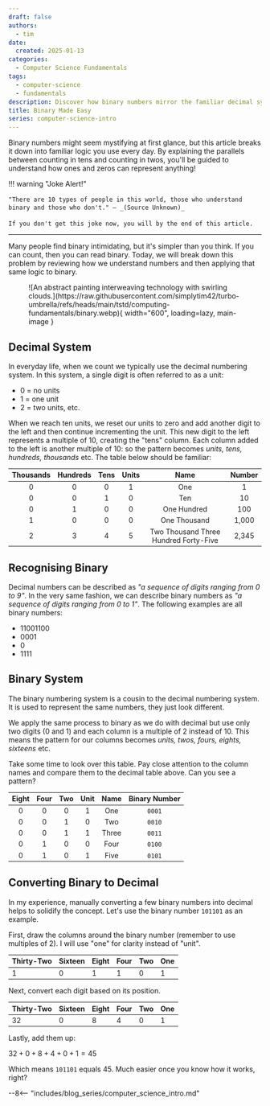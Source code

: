```yaml
---
draft: false
authors:
  - tim
date:
  created: 2025-01-13
categories:
  - Computer Science Fundamentals
tags:
  - computer-science
  - fundamentals
description: Discover how binary numbers mirror the familiar decimal system and see how counting in twos can be surprisingly simple.
title: Binary Made Easy
series: computer-science-intro
---
```


Binary numbers might seem mystifying at first glance, but this article breaks it down into familiar logic you use every day. By explaining the parallels between counting in tens and counting in twos, you'll be guided to understand how ones and zeros can represent anything!

<!-- more -->

!!! warning "Joke Alert!"
    
    "There are 10 types of people in this world, those who understand binary and those who don't." – _(Source Unknown)_

    If you don't get this joke now, you will by the end of this article.

---

Many people find binary intimidating, but it's simpler than you think. If you can count, then you can read binary. Today, we will break down this problem by reviewing how we understand numbers and then applying that same logic to binary.

<figure markdown="span">
  ![An abstract painting interweaving technology with swirling clouds.](https://raw.githubusercontent.com/simplytim42/turbo-umbrella/refs/heads/main/tstd/computing-fundamentals/binary.webp){ width="600", loading=lazy, main-image }
</figure>


## Decimal System
In everyday life, when we count we typically use the decimal numbering system. In this system, a single digit is often referred to as a unit:

- 0 = no units
- 1 = one unit
- 2 = two units, etc. 

When we reach ten units, we reset our units to zero and add another digit to the left and then continue incrementing the unit. This new digit to the left represents a multiple of 10, creating the "tens" column. Each column added to the left is another multiple of 10: so the pattern becomes _units, tens, hundreds, thousands_ etc. The table below should be familiar:

| Thousands | Hundreds | Tens | Units | Name | Number |
|:---------:|:--------:|:----:|:-----:|:----:|:------:|
| 0 | 0 | 0 | 1 | One | 1 |
| 0 | 0 | 1 | 0 | Ten | 10 |
| 0 | 1 | 0 | 0 | One Hundred | 100 |
| 1 | 0 | 0 | 0 | One Thousand| 1,000 |
| 2 | 3 | 4 | 5 | Two Thousand Three Hundred Forty-Five | 2,345 |


## Recognising Binary
Decimal numbers can be described as _"a sequence of digits ranging from 0 to 9"_. In the very same fashion, we can describe binary numbers as _"a sequence of digits ranging from 0 to 1"_. The following examples are all binary numbers:

- 11001100
- 0001
- 0
- 1111


## Binary System
The binary numbering system is a cousin to the decimal numbering system. It is used to represent the same numbers, they just look different.

We apply the same process to binary as we do with decimal but use only two digits (0 and 1) and each column is a multiple of 2 instead of 10. This means the pattern for our columns becomes _units, twos, fours, eights, sixteens_ etc.

Take some time to look over this table. Pay close attention to the column names and compare them to the decimal table above. Can you see a pattern?

| Eight | Four | Two | Unit | Name | Binary Number |
|:-----:|:----:|:---:|:----:|:----:|:-------------:|
| 0 | 0 | 0 | 1 | One | `0001` |
| 0 | 0 | 1 | 0 | Two | `0010` |
| 0 | 0 | 1 | 1 | Three | `0011` |
| 0 | 1 | 0 | 0 | Four | `0100` |
| 0 | 1 | 0 | 1 | Five | `0101` |


## Converting Binary to Decimal
In my experience, manually converting a few binary numbers into decimal helps to solidify the concept. Let's use the binary number `101101` as an example.

First, draw the columns around the binary number (remember to use multiples of 2). I will use "one" for clarity instead of "unit".

| Thirty-Two | Sixteen | Eight | Four | Two | One |
|-|-|-|-|-|-|
| 1 | 0 | 1 | 1 | 0 | 1 |

Next, convert each digit based on its position.

| Thirty-Two | Sixteen | Eight | Four | Two | One |
|-|-|-|-|-|-|
| 32 | 0 | 8 | 4 | 0 | 1 |

Lastly, add them up:

$32 + 0 + 8 + 4 + 0 + 1 = 45$

Which means `101101` equals 45. Much easier once you know how it works, right?

--8<-- "includes/blog_series/computer_science_intro.md"